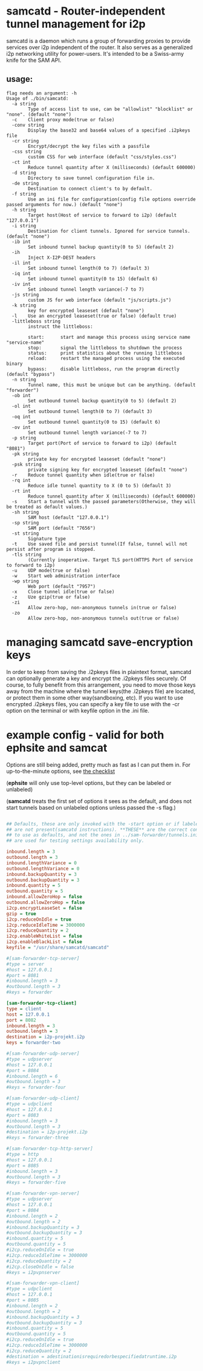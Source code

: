 samcatd - Router-independent tunnel management for i2p
=========================================================

samcatd is a daemon which runs a group of forwarding proxies to
provide services over i2p independent of the router. It also serves
as a generalized i2p networking utility for power-users. It's
intended to be a Swiss-army knife for the SAM API.

usage:
------

```
flag needs an argument: -h
Usage of ./bin/samcatd:
  -a string
    	Type of access list to use, can be "allowlist" "blocklist" or "none". (default "none")
  -c	Client proxy mode(true or false)
  -conv string
    	Display the base32 and base64 values of a specified .i2pkeys file
  -cr string
    	Encrypt/decrypt the key files with a passfile
  -css string
    	custom CSS for web interface (default "css/styles.css")
  -ct int
    	Reduce tunnel quantity after X (milliseconds) (default 600000)
  -d string
    	Directory to save tunnel configuration file in.
  -de string
    	Destination to connect client's to by default.
  -f string
    	Use an ini file for configuration(config file options override passed arguments for now.) (default "none")
  -h string
    	Target host(Host of service to forward to i2p) (default "127.0.0.1")
  -i string
    	Destination for client tunnels. Ignored for service tunnels. (default "none")
  -ib int
    	Set inbound tunnel backup quantity(0 to 5) (default 2)
  -ih
    	Inject X-I2P-DEST headers
  -il int
    	Set inbound tunnel length(0 to 7) (default 3)
  -iq int
    	Set inbound tunnel quantity(0 to 15) (default 6)
  -iv int
    	Set inbound tunnel length variance(-7 to 7)
  -js string
    	custom JS for web interface (default "js/scripts.js")
  -k string
    	key for encrypted leaseset (default "none")
  -l	Use an encrypted leaseset(true or false) (default true)
  -littleboss string
    	instruct the littleboss:
    	
    	start:		start and manage this process using service name "service-name"
    	stop:		signal the littleboss to shutdown the process
    	status:		print statistics about the running littleboss
    	reload:		restart the managed process using the executed binary
    	bypass:		disable littleboss, run the program directly (default "bypass")
  -n string
    	Tunnel name, this must be unique but can be anything. (default "forwarder")
  -ob int
    	Set outbound tunnel backup quantity(0 to 5) (default 2)
  -ol int
    	Set outbound tunnel length(0 to 7) (default 3)
  -oq int
    	Set outbound tunnel quantity(0 to 15) (default 6)
  -ov int
    	Set outbound tunnel length variance(-7 to 7)
  -p string
    	Target port(Port of service to forward to i2p) (default "8081")
  -pk string
    	private key for encrypted leaseset (default "none")
  -psk string
    	private signing key for encrypted leaseset (default "none")
  -r	Reduce tunnel quantity when idle(true or false)
  -rq int
    	Reduce idle tunnel quantity to X (0 to 5) (default 3)
  -rt int
    	Reduce tunnel quantity after X (milliseconds) (default 600000)
  -s	Start a tunnel with the passed parameters(Otherwise, they will be treated as default values.)
  -sh string
    	SAM host (default "127.0.0.1")
  -sp string
    	SAM port (default "7656")
  -st string
    	Signature type
  -t	Use saved file and persist tunnel(If false, tunnel will not persist after program is stopped.
  -tls string
    	(Currently inoperative. Target TLS port(HTTPS Port of service to forward to i2p)
  -u	UDP mode(true or false)
  -w	Start web administration interface
  -wp string
    	Web port (default "7957")
  -x	Close tunnel idle(true or false)
  -z	Uze gzip(true or false)
  -zi
    	Allow zero-hop, non-anonymous tunnels in(true or false)
  -zo
    	Allow zero-hop, non-anonymous tunnels out(true or false)
```

managing samcatd save-encryption keys
=====================================

In order to keep from saving the .i2pkeys files in plaintext format, samcatd
can optionally generate a key and encrypt the .i2pkeys files securely. Of
course, to fully benefit from this arrangement, you need to move those keys
away from the machine where the tunnel keys(the .i2pkeys file) are located,
or protect them in some other way(sandboxing, etc). If you want to use
encrypted .i2pkeys files, you can specify a key file to use with the -cr
option on the terminal or with keyfile option in the .ini file.

example config - valid for both ephsite and samcat
==================================================
Options are still being added, pretty much as fast as I can put them
in. For up-to-the-minute options, see [the checklist](config/CHECKLIST.md)

(**ephsite** will only use top-level options, but they can be labeled or
unlabeled)

(**samcatd** treats the first set of options it sees as the default, and
does not start tunnels based on unlabeled options unless passed the
-s flag.)

``` ini

## Defaults, these are only invoked with the -start option or if labeled tunnels
## are not present(samcatd instructions). **THESE** are the correct config files
## to use as defaults, and not the ones in ../sam-forwarder/tunnels.ini, which
## are used for testing settings availability only.

inbound.length = 3
outbound.length = 3
inbound.lengthVariance = 0
outbound.lengthVariance = 0
inbound.backupQuantity = 3
outbound.backupQuantity = 3
inbound.quantity = 5
outbound.quantity = 5
inbound.allowZeroHop = false
outbound.allowZeroHop = false
i2cp.encryptLeaseSet = false
gzip = true
i2cp.reduceOnIdle = true
i2cp.reduceIdleTime = 3000000
i2cp.reduceQuantity = 2
i2cp.enableWhiteList = false
i2cp.enableBlackList = false
keyfile = "/usr/share/samcatd/samcatd"

#[sam-forwarder-tcp-server]
#type = server
#host = 127.0.0.1
#port = 8081
#inbound.length = 3
#outbound.length = 3
#keys = forwarder

[sam-forwarder-tcp-client]
type = client
host = 127.0.0.1
port = 8082
inbound.length = 3
outbound.length = 3
destination = i2p-projekt.i2p
keys = forwarder-two

#[sam-forwarder-udp-server]
#type = udpserver
#host = 127.0.0.1
#port = 8084
#inbound.length = 6
#outbound.length = 3
#keys = forwarder-four

#[sam-forwarder-udp-client]
#type = udpclient
#host = 127.0.0.1
#port = 8083
#inbound.length = 3
#outbound.length = 3
#destination = i2p-projekt.i2p
#keys = forwarder-three

#[sam-forwarder-tcp-http-server]
#type = http
#host = 127.0.0.1
#port = 8085
#inbound.length = 3
#outbound.length = 3
#keys = forwarder-five

#[sam-forwarder-vpn-server]
#type = udpserver
#host = 127.0.0.1
#port = 8084
#inbound.length = 2
#outbound.length = 2
#inbound.backupQuantity = 3
#outbound.backupQuantity = 3
#inbound.quantity = 5
#outbound.quantity = 5
#i2cp.reduceOnIdle = true
#i2cp.reduceIdleTime = 3000000
#i2cp.reduceQuantity = 2
#i2cp.closeOnIdle = false
#keys = i2pvpnserver

#[sam-forwarder-vpn-client]
#type = udpclient
#host = 127.0.0.1
#port = 8085
#inbound.length = 2
#outbound.length = 2
#inbound.backupQuantity = 3
#outbound.backupQuantity = 3
#inbound.quantity = 5
#outbound.quantity = 5
#i2cp.reduceOnIdle = true
#i2cp.reduceIdleTime = 3000000
#i2cp.reduceQuantity = 2
#destination = adestinationisrequiredorbespecifiedatruntime.i2p
#keys = i2pvpnclient
```

